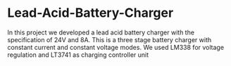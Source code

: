 # Lead-Acid-Battery-Charger

In this project we developed a lead acid battery charger with the specification of 24V and 8A. This is a three
stage battery charger with constant current and constant voltage modes. We used LM338 for voltage
regulation and LT3741 as charging controller unit
